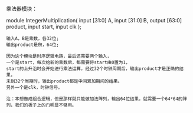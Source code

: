 乘法器模块：

module IntegerMultiplication(
	input [31:0] A,
	input [31:0] B,
	output [63:0] product,
	input start,
	input clk
	);
	
	输入A，B是乘数，各32位;
	输出product是积，64位;
	
	因为这个模块是时序逻辑电路，最后还需要两个输入，
	一个是start，每次给新的乘数后，都需要将start由0置为1，
	start的上升沿时会开始进行乘法运算，经过32个时钟周期后，输出product才是正确的结果，
	未到32个周期时，输出product都是中间累加期间的结果。
	另外一个是clk，时钟信号。
	
	注：本想做成组合逻辑，但是那样就只能做加法阵列，输出64位结果，就需要一个64*64的阵列，我们的板子上的门明显不够用。
